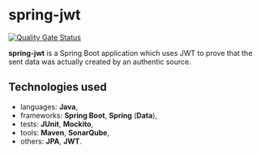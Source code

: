 # spring-jwt

[![Quality Gate Status](https://sonarcloud.io/api/project_badges/measure?project=mmaciula_spring-jwt&metric=alert_status)](https://sonarcloud.io/dashboard?id=mmaciula_spring-jwt)

**spring-jwt** is a Spring Boot application which uses JWT to prove that the sent data was actually created by an authentic source.


## Technologies used

* languages: **Java**,
* frameworks: **Spring Boot**, **Spring** (**Data**),
* tests: **JUnit**, **Mockito**,
* tools: **Maven**, **SonarQube**,
* others: **JPA**, **JWT**.
